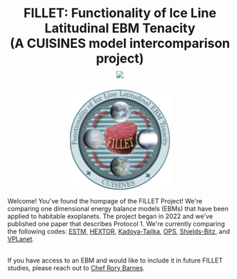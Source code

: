 <h1 align="center">FILLET: Functionality of Ice Line Latitudinal EBM Tenacity<br>
(A CUISINES model intercomparison project)<br>
  <a href="https://iopscience.iop.org/article/10.3847/PSJ/acba05">
    <img src="https://img.shields.io/badge/Read-Protocol_1%2E0_paper-blue.svg?style=flat">
  </a>
</h2>

<p align="center">
  <img width = "225" src="docs/FILLET_logo.png?raw=true"/>
</p>
Welcome! You've found the hompage of the FILLET Project! We're comparing one dimensional
energy balance models (EBMs) that have been applied to habitable exoplanets. The project 
began in 2022 and we've published one paper that describes Protocol 1. We're currently 
comparing the following codes: 
<a href="https://watermark.silverchair.com/stac1642.pdf">ESTM</a>, 
<a href="https://iopscience.iop.org/article/10.3847/PSJ/ac49eb/pdf">HEXTOR</a>, 
<a href="https://iopscience.iop.org/article/10.3847/2041-8205/825/2/L21/pdf">Kadoya-Tajika</a>, 
<a href="https://agupubs.onlinelibrary.wiley.com/doi/10.1029/2019JE006160">OPS</a>,
<a href="https://iopscience.iop.org/article/10.3847/1538-4357/ab4da6/pdf">Shields-Bitz</a>, and 
<a href="https://github.com/VirtualPlanetaryLaboratory/vplanet">VPLanet</a>.   
<br><br>

If you have access to an EBM and would like to include it in future FILLET studies, please reach
out to [Chef Rory Barnes](mailto:rory@astro.washington.edu).


